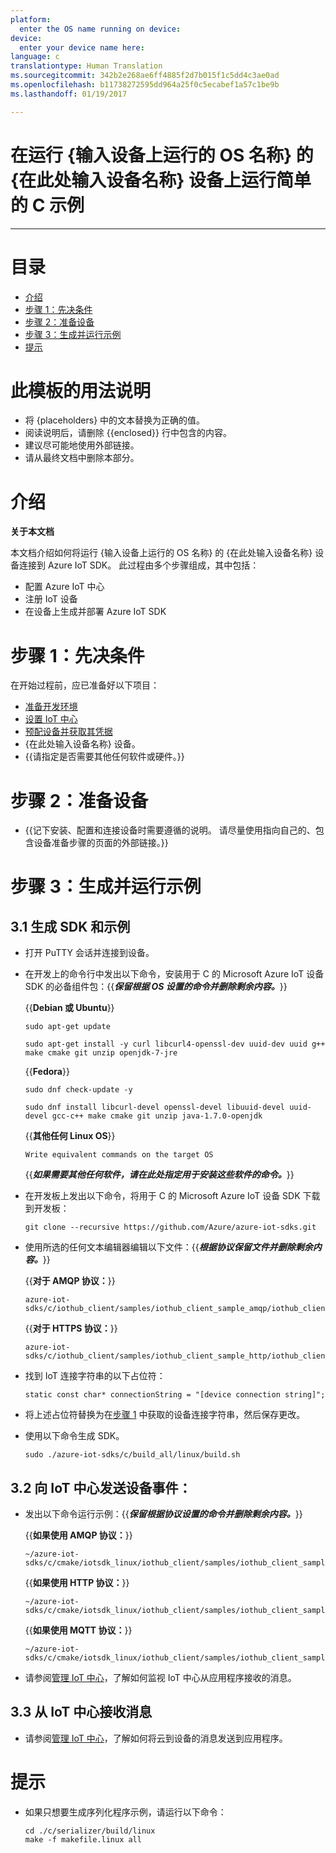 ```yaml
---
platform:
  enter the OS name running on device: 
device:
  enter your device name here: 
language: c
translationtype: Human Translation
ms.sourcegitcommit: 342b2e268ae6ff4885f2d7b015f1c5dd4c3ae0ad
ms.openlocfilehash: b11738272595dd964a25f0c5ecabef1a57c1be9b
ms.lasthandoff: 01/19/2017

---
```


<a name="run-a-simple-c-sample-on-enter-your-device-name-here-device-running-enter-the-os-name-running-on-device"></a>在运行 {输入设备上运行的 OS 名称} 的 {在此处输入设备名称} 设备上运行简单的 C 示例
===
---

# <a name="table-of-contents"></a>目录

-   [介绍](#Introduction)
-   [步骤 1：先决条件](#Prerequisites)
-   [步骤 2：准备设备](#PrepareDevice)
-   [步骤 3：生成并运行示例](#Build)
-   [提示](#tips)

# <a name="instructions-for-using-this-template"></a>此模板的用法说明

-   将 {placeholders} 中的文本替换为正确的值。
-   阅读说明后，请删除 {{enclosed}} 行中包含的内容。
-   建议尽可能地使用外部链接。
-   请从最终文档中删除本部分。

<a name="Introduction"></a>
# <a name="introduction"></a>介绍

**关于本文档**

本文档介绍如何将运行 {输入设备上运行的 OS 名称} 的 {在此处输入设备名称} 设备连接到 Azure IoT SDK。 此过程由多个步骤组成，其中包括：
-   配置 Azure IoT 中心
-   注册 IoT 设备
-   在设备上生成并部署 Azure IoT SDK

<a name="Prerequisites"></a>
# <a name="step-1-prerequisites"></a>步骤 1：先决条件

在开始过程前，应已准备好以下项目：

-   [准备开发环境][setup-devbox-linux]
-   [设置 IoT 中心][lnk-setup-iot-hub]
-   [预配设备并获取其凭据][lnk-manage-iot-hub]
-   {在此处输入设备名称} 设备。
-   {{请指定是否需要其他任何软件或硬件。}}

<a name="PrepareDevice"></a>
# <a name="step-2-prepare-your-device"></a>步骤 2：准备设备
-   {{记下安装、配置和连接设备时需要遵循的说明。 请尽量使用指向自己的、包含设备准备步骤的页面的外部链接。}}

<a name="Build"></a>
# <a name="step-3-build-and-run-the-sample"></a>步骤 3：生成并运行示例

<a name="Load"></a>
## <a name="31-build-sdk-and-sample"></a>3.1 生成 SDK 和示例

-   打开 PuTTY 会话并连接到设备。

-   在开发上的命令行中发出以下命令，安装用于 C 的 Microsoft Azure IoT 设备 SDK 的必备组件包：{{***保留根据 OS 设置的命令并删除剩余内容。***}}

    {{**Debian 或 Ubuntu**}}

        sudo apt-get update

        sudo apt-get install -y curl libcurl4-openssl-dev uuid-dev uuid g++ make cmake git unzip openjdk-7-jre

    {{**Fedora**}}

        sudo dnf check-update -y

        sudo dnf install libcurl-devel openssl-devel libuuid-devel uuid-devel gcc-c++ make cmake git unzip java-1.7.0-openjdk

    {{**其他任何 Linux OS**}}

        Write equivalent commands on the target OS

    {{***如果需要其他任何软件，请在此处指定用于安装这些软件的命令。***}}

-   在开发板上发出以下命令，将用于 C 的 Microsoft Azure IoT 设备 SDK 下载到开发板：

        git clone --recursive https://github.com/Azure/azure-iot-sdks.git

-   使用所选的任何文本编辑器编辑以下文件：{{***根据协议保留文件并删除剩余内容。***}}

    {{**对于 AMQP 协议：**}}

        azure-iot-sdks/c/iothub_client/samples/iothub_client_sample_amqp/iothub_client_sample_amqp.c

    {{**对于 HTTPS 协议：**}}

        azure-iot-sdks/c/iothub_client/samples/iothub_client_sample_http/iothub_client_sample_http.c

-   找到 IoT 连接字符串的以下占位符：

        static const char* connectionString = "[device connection string]";

-   将上述占位符替换为在[步骤 1](#Prerequisites) 中获取的设备连接字符串，然后保存更改。

-   使用以下命令生成 SDK。

        sudo ./azure-iot-sdks/c/build_all/linux/build.sh

## <a name="32-send-device-events-to-iot-hub"></a>3.2 向 IoT 中心发送设备事件：

-   发出以下命令运行示例：{{***保留根据协议设置的命令并删除剩余内容。***}}

    {{**如果使用 AMQP 协议：**}}

        ~/azure-iot-sdks/c/cmake/iotsdk_linux/iothub_client/samples/iothub_client_sample_amqp/iothub_client_sample_amqp

    {{**如果使用 HTTP 协议：**}}

        ~/azure-iot-sdks/c/cmake/iotsdk_linux/iothub_client/samples/iothub_client_sample_http/iothub_client_sample_http

    {{**如果使用 MQTT 协议：**}}

        ~/azure-iot-sdks/c/cmake/iotsdk_linux/iothub_client/samples/iothub_client_sample_mqtt/iothub_client_sample_mqtt

-   请参阅[管理 IoT 中心][lnk-manage-iot-hub]，了解如何监视 IoT 中心从应用程序接收的消息。

## <a name="33-receive-messages-from-iot-hub"></a>3.3 从 IoT 中心接收消息

-   请参阅[管理 IoT 中心][lnk-manage-iot-hub]，了解如何将云到设备的消息发送到应用程序。

<a name="tips"></a>
# <a name="tips"></a>提示

- 如果只想要生成序列化程序示例，请运行以下命令：

  ```
  cd ./c/serializer/build/linux
  make -f makefile.linux all
  ```

[setup-devbox-linux]: https://github.com/Azure/azure-iot-sdk-c/blob/master/doc/devbox_setup.md
[lnk-setup-iot-hub]: ../../setup_iothub.md
[lnk-manage-iot-hub]: ../../manage_iot_hub.md

